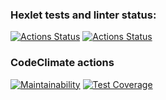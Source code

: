 ### Hexlet tests and linter status:
[![Actions Status](https://github.com/evgeniy-satushev/java-project-71/actions/workflows/hexlet-check.yml/badge.svg)](https://github.com/evgeniy-satushev/java-project-71/actions)
[![Actions Status](https://github.com/evgeniy-satushev/java-project-71/actions/workflows/main.yml/badge.svg)](https://github.com/evgeniy-satushev/java-project-71/actions)
### CodeClimate actions
[![Maintainability](https://api.codeclimate.com/v1/badges/fb2c7c03851cd61caa92/maintainability)](https://codeclimate.com/github/evgeniy-satushev/java-project-71/maintainability)
[![Test Coverage](https://api.codeclimate.com/v1/badges/fb2c7c03851cd61caa92/test_coverage)](https://codeclimate.com/github/evgeniy-satushev/java-project-71/test_coverage)
